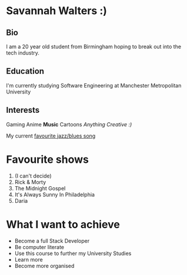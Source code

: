# Savannah Walters :)

## Bio

I am a 20 year old student from Birmingham hoping to break out into the tech industry. 

## Education

I'm currently studying Software Engineering at Manchester Metropolitan University

## Interests 

Gaming 
Anime 
**Music** 
Cartoons
*Anything Creative :)*



My current [favourite jazz/blues song](https://www.youtube.com/watch?v=3y11EHQAGhU&ab_channel=pelodelperro)

# Favourite shows
1. (I can't decide)
2. Rick & Morty
3. The Midnight Gospel
4. It's Always Sunny In Philadelphia
5. Daria 

# What I want to achieve 
- Become a full Stack Developer
- Be computer literate 
- Use this course to further my University Studies
- Learn more 
- Become more organised



